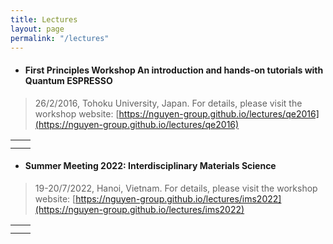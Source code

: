 ```yaml
---
title: Lectures
layout: page
permalink: "/lectures"
---
```


* #### First Principles Workshop An introduction and hands‑on tutorials with Quantum ESPRESSO
>26/2/2016, Tohoku University, Japan. For details, please visit the workshop website: [https://nguyen-group.github.io/lectures/qe2016](https://nguyen-group.github.io/lectures/qe2016)

<table cellspacing="0" cellpadding="0" border="0">
    <tr>
        <td style="text-align: center;">
            <img src="{{site.baseurl}}/assets/images/lectures/qe2016-1.jpg" alt="" />
        </td>
        <td style="text-align: center;">
            <img src="{{site.baseurl}}/assets/images/lectures/qe2016-2.jpg" alt="" />
        </td>
    </tr>
    <tr>
        <td style="text-align: center;">
            <img src="{{site.baseurl}}/assets/images/lectures/qe2016-3.jpg" alt="" />
        </td>
        <td style="text-align: center;">
            <img src="{{site.baseurl}}/assets/images/lectures/qe2016-4.jpg" alt="" />
        </td>
    </tr>
</table>



* #### Summer Meeting 2022: Interdisciplinary Materials Science
>19-20/7/2022, Hanoi, Vietnam. For details, please visit the workshop website: [https://nguyen-group.github.io/lectures/ims2022](https://nguyen-group.github.io/lectures/ims2022)

<table cellspacing="0" cellpadding="0" border="0">
    <tr>
        <td style="text-align: center;">
            <img src="{{site.baseurl}}/assets/images/lectures/ims2022-1.jpg" alt="" />
        </td>
        <td style="text-align: center;">
            <img src="{{site.baseurl}}/assets/images/lectures/ims2022-2.jpg" alt="" />
        </td>
    </tr>
    <tr>
        <td style="text-align: center;">
            <img src="{{site.baseurl}}/assets/images/lectures/ims2022-3.jpg" alt="" />
        </td>
        <td style="text-align: center;">
            <img src="{{site.baseurl}}/assets/images/lectures/ims2022-4.jpg" alt="" />
        </td>
    </tr>
</table>